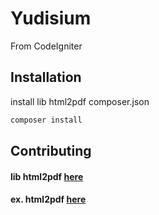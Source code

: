 # Yudisium 

From CodeIgniter

## Installation

install lib html2pdf composer.json

```bash
composer install
```

## Contributing
#### lib html2pdf [here](https://github.com/spipu/html2pdf)
#### ex. html2pdf [here](https://github.com/spipu/html2pdf/tree/master/examples)
